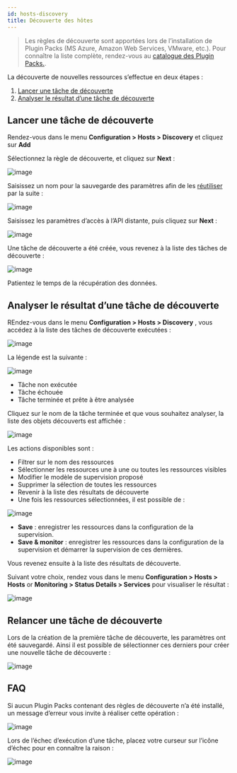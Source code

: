 ```yaml
---
id: hosts-discovery
title: Découverte des hôtes
---
```


> Les règles de découverte sont apportées lors de l’installation de Plugin Packs (MS Azure, Amazon Web Services,
> VMware, etc.). Pour connaître la liste complète, rendez-vous au
> [catalogue des Plugin Packs.](../../integrations/plugin-packs/init-plugin-packs).

La découverte de nouvelles ressources s’effectue en deux étapes :

1. [Lancer une tâche de découverte](#lancer-une-tâche-de-découverte)
2. [Analyser le résultat d’une tâche de découverte](#analyser-le-résultat-dune-tâche-de-découverte)

## Lancer une tâche de découverte

Rendez-vous dans le menu **Configuration > Hosts > Discovery** et cliquez sur **Add**

Sélectionnez la règle de découverte, et cliquez sur **Next** :

![image](assets/configuration/autodisco/manual_host_scan_select_rule.png)

Saisissez un nom pour la sauvegarde des paramètres afin de les [réutiliser](#relancer-une-tâche-de-découverte) par la
suite :

![image](assets/configuration/autodisco/manual_host_scan_define_credential_1.png)

Saisissez les paramètres d’accès à l’API distante, puis cliquez sur **Next** :

![image](assets/configuration/autodisco/manual_host_scan_define_credential_2.png)

Une tâche de découverte a été créée, vous revenez à la liste des tâches de découverte :

![image](assets/configuration/autodisco/manual_host_scan_list_tasks.png)

Patientez le temps de la récupération des données.

## Analyser le résultat d’une tâche de découverte

REndez-vous dans le menu **Configuration > Hosts > Discovery** , vous accédez à la liste des tâches de découverte
exécutées :

![image](assets/configuration/autodisco/manual_host_scan_list_tasks_2.png)

La légende est la suivante :

![image](assets/configuration/autodisco/legend_task_status.png)

* Tâche non exécutée
* Tâche échouée
* Tâche terminée et prête à être analysée

Cliquez sur le nom de la tâche terminée et que vous souhaitez analyser, la liste des objets découverts est affichée :

![image](assets/configuration/autodisco/items_list.png)

Les actions disponibles sont :

* Filtrer sur le nom des ressources
* Sélectionner les ressources une à une ou toutes les ressources visibles
* Modifier le modèle de supervision proposé
* Supprimer la sélection de toutes les ressources
* Revenir à la liste des résultats de découverte
* Une fois les ressources sélectionnées, il est possible de :

![image](assets/configuration/autodisco/save.png)

* **Save** : enregistrer les ressources dans la configuration de la supervision.
* **Save & monitor** : enregistrer les ressources dans la configuration de la supervision et démarrer la supervision
  de ces dernières.

Vous revenez ensuite à la liste des résultats de découverte.

Suivant votre choix, rendez vous dans le menu **Configuration > Hosts > Hosts** or **Monitoring > Status Details >
Services**  pour visualiser le résultat :

![image](assets/configuration/autodisco/host_conf_listing.png)

## Relancer une tâche de découverte

Lors de la création de la première tâche de découverte, les paramètres ont été sauvegardé. Ainsi il est possible de
sélectionner ces derniers pour créer une nouvelle tâche de découverte :

![image](assets/configuration/autodisco/reload_task.png)

## FAQ

Si aucun Plugin Packs contenant des règles de découverte n’a été installé, un message d’erreur vous invite à réaliser
cette opération :

![image](assets/configuration/autodisco/manual_host_scan_error_pp.png)

Lors de l’échec d’exécution d’une tâche, placez votre curseur sur l’icône d’échec pour en connaître la raison :

![image](assets/configuration/autodisco/manual_host_scan_error_missing_plugin.png)
